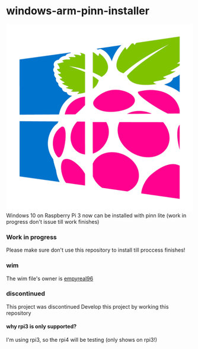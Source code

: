 # windows-arm-pinn-installer
![Windows 10 On Raspberry Pi 3](https://github.com/JeromTWinL/windows-arm-pinn-installer/raw/master/icon.png)
Windows 10 on Raspberry Pi 3 now can be installed with pinn lite (work in progress don't issue till work finishes)

### Work in progress
Please make sure don't use this repository to install till proccess finishes!

### wim
The wim file's owner is [empyreal96](https://empyreal96.github.io)

### discontinued
This project was discontinued
Develop this project by working this repository
#### why rpi3 is only supported?
I'm using rpi3, so the rpi4 will be testing (only shows on rpi3!)

